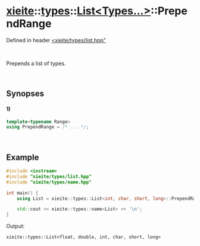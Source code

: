 # [xieite](../../../../../xieite.md)\:\:[types](../../../../../types.md)\:\:[List<Types...>](../../../list.md)\:\:PrependRange
Defined in header [<xieite/types/list.hpp"](../../../../../../include/xieite/types/list.hpp)

&nbsp;

Prepends a list of types.

&nbsp;

## Synopses
#### 1)
```cpp
template<typename Range>
using PrependRange = /* ... */;
```

&nbsp;

## Example
```cpp
#include <iostream>
#include "xieite/types/list.hpp"
#include "xieite/types/name.hpp"

int main() {
    using List = xieite::types::List<int, char, short, long>::PrependRange<xieite::types::List<float, double>>;

    std::cout << xieite::types::name<List> << '\n';
}
```
Output:
```
xieite::types::List<float, double, int, char, short, long>
```
